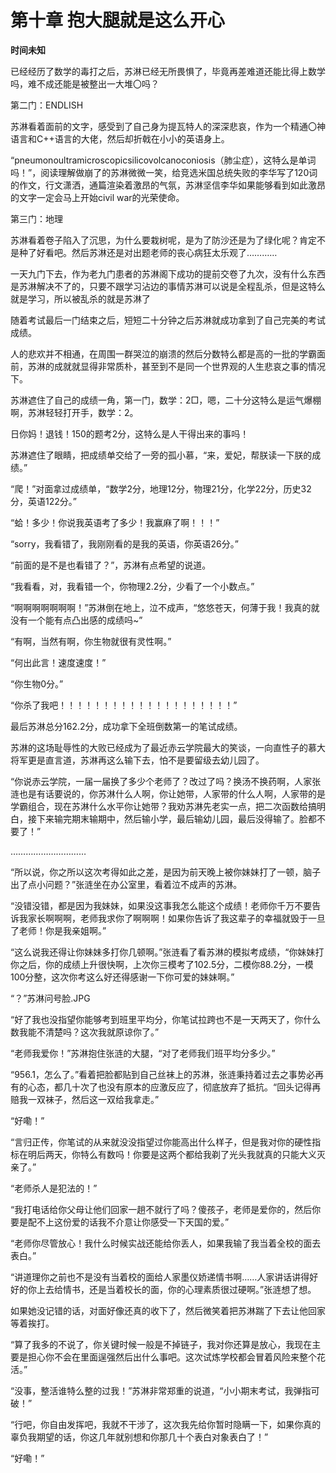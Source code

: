 # 第十章 抱大腿就是这么开心

**时间未知**

已经经历了数学的毒打之后，苏淋已经无所畏惧了，毕竟再差难道还能比得上数学吗，难不成还能是被整出一大堆〇吗？

第二门：ENDLISH

苏淋看着面前的文字，感受到了自己身为提瓦特人的深深悲哀，作为一个精通〇神语言和C++语言的大佬，然后却折戟在小小的英语身上。

“pneumonoultramicroscopicsilicovolcanoconiosis（肺尘症），这特么是单词吗！”，阅读理解做崩了的苏淋微微一笑，给竞选米国总统失败的李华写了120词的作文，行文潇洒，通篇渲染着激昂的气氛，苏淋坚信李华如果能够看到如此激昂的文字一定会马上开始civil war的光荣使命。

第三门：地理

苏淋看着卷子陷入了沉思，为什么要栽树呢，是为了防沙还是为了绿化呢？肯定不是种了好看吧。然后苏淋还是对出题老师的丧心病狂太乐观了…………

一天九门下去，作为老九门患者的苏淋阁下成功的提前交卷了九次，没有什么东西是苏淋解决不了的，只要不跟学习沾边的事情苏淋可以说是全程乱杀，但是这特么就是学习，所以被乱杀的就是苏淋了

随着考试最后一门结束之后，短短二十分钟之后苏淋就成功拿到了自己完美的考试成绩。

人的悲欢并不相通，在周围一群哭泣的崩溃的然后分数特么都是高的一批的学霸面前，苏淋的成就就显得非常质朴，甚至到不是同一个世界观的人生悲哀之事的情况下。

苏淋遮住了自己的成绩一角，第一门，数学：2□，嗯，二十分这特么是运气爆棚啊，苏淋轻轻打开手，数学：2。

日你妈！退钱！150的题考2分，这特么是人干得出来的事吗！

苏淋遮住了眼睛，把成绩单交给了一旁的孤小慕，“来，爱妃，帮朕读一下朕的成绩。”

“爬！”对面拿过成绩单，“数学2分，地理12分，物理21分，化学22分，历史32分，英语122分。”

“蛤！多少！你说我英语考了多少！我赢麻了啊！！！”

“sorry，我看错了，我刚刚看的是我的英语，你英语26分。”

“前面的是不是也看错了？”，苏淋有点希望的说道。

“我看看，对，我看错一个，你物理2.2分，少看了一个小数点。”

“啊啊啊啊啊啊啊！”苏淋倒在地上，泣不成声，“悠悠苍天，何薄于我！我真的就没有一个能有点凸出感的成绩吗~”

“有啊，当然有啊，你生物就很有灵性啊。”

“何出此言！速度速度！”

“你生物0分。”

“你杀了我吧！！！！！！！！！！！！！！！！！！！！”

最后苏淋总分162.2分，成功拿下全班倒数第一的笔试成绩。

苏淋的这场耻辱性的大败已经成为了最近赤云学院最大的笑谈，一向直性子的慕大将军更是直言道，苏淋再这么输下去，怕不是要留级去幼儿园了。

“你说赤云学院，一届一届换了多少个老师了？改过了吗？换汤不换药啊，人家张涟也是有话要说的，你苏淋什么人啊，你让她带，人家带的什么人啊，人家带的是学霸组合，现在苏淋什么水平你让她带？我劝苏淋先老实一点，把二次函数给搞明白，接下来输完期末输期中，然后输小学，最后输幼儿园，最后没得输了。脸都不要了！”

…………………………

“所以说，你之所以这次考得如此之差，是因为前天晚上被你妹妹打了一顿，脑子出了点小问题？”张涟坐在办公室里，看着泣不成声的苏淋。

“没错没错，都是因为我妹妹，如果没这事我怎么能这个成绩！老师你千万不要告诉我家长啊啊啊，老师我求你了啊啊啊！如果你告诉了我这辈子的幸福就毁于一旦了老师！你是我亲姐啊。”

“这么说我还得让你妹妹多打你几顿啊。”张涟看了看苏淋的模拟考成绩，“你妹妹打你之后，你的成绩上升很快啊，上次你三模考了102.5分，二模你88.2分，一模100分整，这次你考这么好还得感谢一下你可爱的妹妹啊。”

“？”苏淋问号脸.JPG

“好了我也没指望你能够考到班里平均分，你笔试拉跨也不是一天两天了，你什么数我能不清楚吗？这次我就原谅你了。”

“老师我爱你！”苏淋抱住张涟的大腿，“对了老师我们班平均分多少。”

“956.1，怎么了。”看着把脸都贴到自己丝袜上的苏淋，张涟秉持着过去之事势必再有的心态，都几十次了也没有原本的应激反应了，彻底放弃了抵抗。“回头记得再赔我一双袜子，然后这一双给我拿走。”

“好嘞！”

“言归正传，你笔试的从来就没没指望过你能高出什么样子，但是我对你的硬性指标在明后两天，你特么有数吗！你要是这两个都给我剃了光头我就真的只能大义灭亲了。”

“老师杀人是犯法的！”

“我打电话给你父母让他们回家一趟不就行了吗？傻孩子，老师是爱你的，然后你要是配不上这份爱的话我不介意让你感受一下天国的爱。”

“老师你尽管放心！我什么时候实战还能给你丢人，如果我输了我当着全校的面去表白。”

“讲道理你之前也不是没有当着校的面给人家墨仪娇递情书啊……人家讲话讲得好好的你上去给情书，还是当着校长的面，你的心理素质很过硬啊。”张涟想了想。

如果她没记错的话，对面好像还真的收下了，然后微笑着把苏淋踹了下去让他回家等着挨打。

“算了我多的不说了，你关键时候一般是不掉链子，我对你还算是放心，我现在主要是担心你不会在里面逞强然后出什么事吧。这次试炼学校都会冒着风险来整个花活。”

“没事，整活谁特么整的过我！”苏淋非常郑重的说道，“小小期末考试，我弹指可破！”

“行吧，你自由发挥吧，我就不干涉了，这次我先给你暂时隐瞒一下，如果你真的辜负我期望的话，你这几年就别想和你那几十个表白对象表白了！”

“好嘞！”
